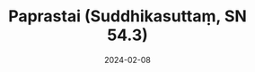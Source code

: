 ---
layout: page
title: 'Paprastai (Suddhikasuttaṃ, SN 54.3)'
category: susijusios suttos
index: 
    - Meditacija
    - Atida kvėpavimui (ānāpānassati)
sortIndex: 54003
date: 2024-02-08
tags: 
    - Meditacija
    - Atida kvėpavimui (ānāpānassati)
suttacentral: sn54.3
---